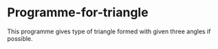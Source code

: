 # Programme-for-triangle
This programme gives type of  triangle formed with given three angles if possible.
